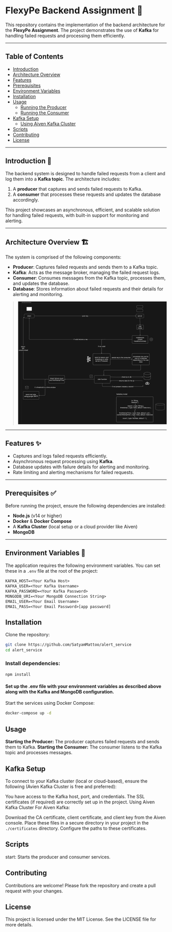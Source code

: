 # FlexyPe Backend Assignment 🚀

This repository contains the implementation of the backend architecture for the **FlexyPe Assignment**. The project demonstrates the use of **Kafka** for handling failed requests and processing them efficiently.

---

## Table of Contents

- [Introduction](#introduction)
- [Architecture Overview](#architecture-overview)
- [Features](#features)
- [Prerequisites](#prerequisites)
- [Environment Variables](#environment-variables)
- [Installation](#installation)
- [Usage](#usage)
  - [Running the Producer](#running-the-producer)
  - [Running the Consumer](#running-the-consumer)
- [Kafka Setup](#kafka-setup)
  - [Using Aiven Kafka Cluster](#using-aiven-kafka-cluster)
- [Scripts](#scripts)
- [Contributing](#contributing)
- [License](#license)

---

## Introduction 🌟

The backend system is designed to handle failed requests from a client and log them into a **Kafka topic**. The architecture includes:

1. A **producer** that captures and sends failed requests to Kafka.
2. A **consumer** that processes these requests and updates the database accordingly.

This project showcases an asynchronous, efficient, and scalable solution for handling failed requests, with built-in support for monitoring and alerting.

---

## Architecture Overview 🏗️

The system is comprised of the following components:

- **Producer**: Captures failed requests and sends them to a Kafka topic.
- **Kafka**: Acts as the message broker, managing the failed request logs.
- **Consumer**: Consumes messages from the Kafka topic, processes them, and updates the database.
- **Database**: Stores information about failed requests and their details for alerting and monitoring.

> ![alt text](image.png)

---

## Features ✨

- Captures and logs failed requests efficiently.
- Asynchronous request processing using **Kafka**.
- Database updates with failure details for alerting and monitoring.
- Rate limiting and alerting mechanisms for failed requests.

---

## Prerequisites ✅

Before running the project, ensure the following dependencies are installed:

- **Node.js** (v14 or higher)
- **Docker** & **Docker Compose**
- A **Kafka Cluster** (local setup or a cloud provider like Aiven)
- **MongoDB**

---

## Environment Variables 🔑

The application requires the following environment variables. You can set these in a `.env` file at the root of the project:

```plaintext
KAFKA_HOST=<Your Kafka Host>
KAFKA_USER=<Your Kafka Username>
KAFKA_PASSWORD=<Your Kafka Password>
MONGODB_URI=<Your MongoDB Connection String>
EMAIL_USER=<Your Email Username>
EMAIL_PASS=<Your Email Password>[app password]
```

## Installation

Clone the repository:

```bash
git clone https://github.com/SatyamMattoo/alert_service
cd alert_service
```

### Install dependencies:

```bash
npm install
```

#### Set up the .env file with your environment variables as described above along with the Kafka and MongoDB configuration.

Start the services using Docker Compose:

```bash
docker-compose up -d
```

## Usage

**Starting the Producer:** The producer captures failed requests and sends them to Kafka.
**Starting the Consumer:** The consumer listens to the Kafka topic and processes messages.

## Kafka Setup

To connect to your Kafka cluster (local or cloud-based), ensure the following (Avien Kafka Cluster is free and preferred):

You have access to the Kafka host, port, and credentials.
The SSL certificates (if required) are correctly set up in the project.
Using Aiven Kafka Cluster
For Aiven Kafka:

Download the CA certificate, client certificate, and client key from the Aiven console.
Place these files in a secure directory in your project in the `./certificates` directory.
Configure the paths to these certificates.

## Scripts

start: Starts the producer and consumer services.

## Contributing

Contributions are welcome! Please fork the repository and create a pull request with your changes.

## License

This project is licensed under the MIT License. See the LICENSE file for more details.
